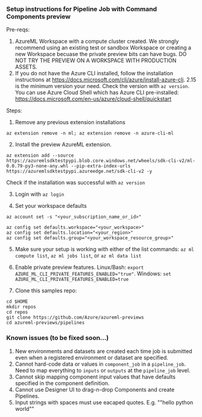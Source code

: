 ### Setup instructions for Pipeline Job with Command Components preview

Pre-reqs:
1. AzureML Workspace with a compute cluster created. We strongly recommend using an existing test or sandbox Workspace or creating a new Workspace becuase the private preview bits can have bugs. DO NOT TRY THE PREVIEW ON A WORKSPACE WITH PRODUCTION ASSETS.
2. If you do not have the Azure CLI installed, follow the installation instructions at https://docs.microsoft.com/cli/azure/install-azure-cli. 2.15 is the minimum version your need. Check the version with `az version`. You can use Azure Cloud Shell which has Azure CLI pre-installed: https://docs.microsoft.com/en-us/azure/cloud-shell/quickstart

Steps:

1. Remove any previous extension installations

```
az extension remove -n ml; az extension remove -n azure-cli-ml
```

2. Install the preview AzureML extension.

```
az extension add --source https://azuremlsdktestpypi.blob.core.windows.net/wheels/sdk-cli-v2/ml-0.0.79-py3-none-any.whl --pip-extra-index-urls https://azuremlsdktestpypi.azureedge.net/sdk-cli-v2 -y
```

Check if the installation was successful with `az version`

3. Login with `az login`

4. Set your workspace defaults

```
az account set -s "<your_subscription_name_or_id>"

az config set defaults.workspace="<your_workspace>"
az config set defaults.location="<your_region>"
az config set defaults.group="<your_workspace_resource_group>"
```

5. Make sure your setup is working with either of the list commands: `az ml compute list`, `az ml jobs list`, or `az ml data list`

6. Enable private preview features. Linux/Bash: `export AZURE_ML_CLI_PRIVATE_FEATURES_ENABLED="true"`. Windows: `set AZURE_ML_CLI_PRIVATE_FEATURES_ENABLED=true`

7. Clone this samples repo: 

```
cd $HOME
mkdir repos
cd repos
git clone https://github.com/Azure/azureml-previews
cd azureml-previews/pipelines
```

### Known issues (to be fixed soon...)

1. New environments and datasets are created each time job is submitted even when a registered environment or dataset are specified. 
2. Cannot hard-code data or values in `component_job` in a `pipeline_job`. Need to map everything to `inputs` or `outputs` at the `pipeline_job` level.
3. Cannot skip mapping component input values that have defaults specified in the component definition.
4. Cannot use Designer UI to drag-n-drop Components and create Pipelines.
5. Input strings with spaces must use eacaped quotes. E.g. "\"hello python world\""

